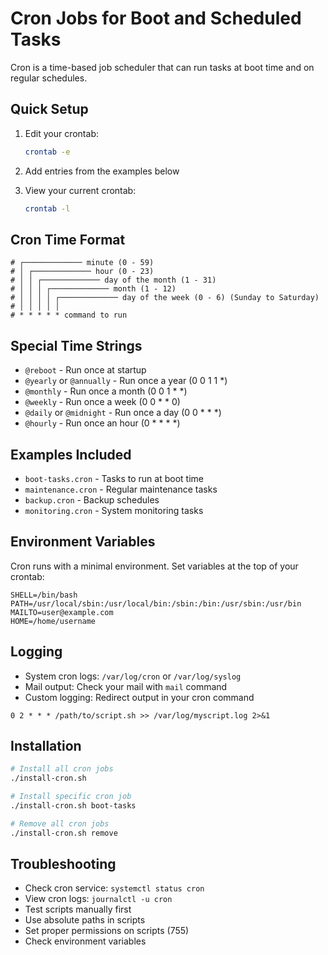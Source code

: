 # Cron Jobs for Boot and Scheduled Tasks

Cron is a time-based job scheduler that can run tasks at boot time and on regular schedules.

## Quick Setup

1. Edit your crontab:
   ```bash
   crontab -e
   ```

2. Add entries from the examples below

3. View your current crontab:
   ```bash
   crontab -l
   ```

## Cron Time Format

```
# ┌───────────── minute (0 - 59)
# │ ┌───────────── hour (0 - 23)
# │ │ ┌───────────── day of the month (1 - 31)
# │ │ │ ┌───────────── month (1 - 12)
# │ │ │ │ ┌───────────── day of the week (0 - 6) (Sunday to Saturday)
# │ │ │ │ │
# * * * * * command to run
```

## Special Time Strings

- `@reboot` - Run once at startup
- `@yearly` or `@annually` - Run once a year (0 0 1 1 *)
- `@monthly` - Run once a month (0 0 1 * *)
- `@weekly` - Run once a week (0 0 * * 0)
- `@daily` or `@midnight` - Run once a day (0 0 * * *)
- `@hourly` - Run once an hour (0 * * * *)

## Examples Included

- `boot-tasks.cron` - Tasks to run at boot time
- `maintenance.cron` - Regular maintenance tasks
- `backup.cron` - Backup schedules
- `monitoring.cron` - System monitoring tasks

## Environment Variables

Cron runs with a minimal environment. Set variables at the top of your crontab:

```cron
SHELL=/bin/bash
PATH=/usr/local/sbin:/usr/local/bin:/sbin:/bin:/usr/sbin:/usr/bin
MAILTO=user@example.com
HOME=/home/username
```

## Logging

- System cron logs: `/var/log/cron` or `/var/log/syslog`
- Mail output: Check your mail with `mail` command
- Custom logging: Redirect output in your cron command

```cron
0 2 * * * /path/to/script.sh >> /var/log/myscript.log 2>&1
```

## Installation

```bash
# Install all cron jobs
./install-cron.sh

# Install specific cron job
./install-cron.sh boot-tasks

# Remove all cron jobs
./install-cron.sh remove
```

## Troubleshooting

- Check cron service: `systemctl status cron`
- View cron logs: `journalctl -u cron`
- Test scripts manually first
- Use absolute paths in scripts
- Set proper permissions on scripts (755)
- Check environment variables
